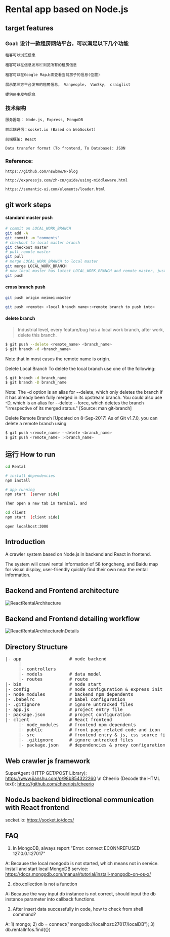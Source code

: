 # Rental app based on Node.js

## target features

### Goal: 设计一款租房网站平台，可以满足以下几个功能
 
 	租客可以浏览信息
 
 	租客可以在信息发布栏浏览所有的租房信息
 
 	租客可以在Google Map上面查看当前房子的信息(位置)
 
 	展示第三方平台发布的租房信息， Vanpeople， VanSky， craiglist

	提供房主发布信息

### 技术架构

	服务器端： Node.js, Express, MongoDB

	前后端通信：socket.io (Based on WebSocket)

	前端框架: React

	Data transfer format (To frontend, To Database): JSON

### Reference: 

	https://github.com/nswbmw/N-blog

	http://expressjs.com/zh-cn/guide/using-middleware.html

	https://semantic-ui.com/elements/loader.html


## git work steps

#### standard master push

```bash
# commit on LOCAL_WORK_BRANCH
git add -A
git commit -m "comments"
# checkout to local master branch
git checkout master
# pull remote master
git pull
# merge LOCAL_WORK_BRANCH to local master
git merge LOCAL_WORK_BRANCH
# now local master has latest LOCAL_WORK_BRANCH and remote master, just push to remote master
git push
```

#### cross branch push
```bash
git push origin meimei:master
```

```bash
git push <remote> <local branch name>:<remote branch to push into>
```

#### delete branch

> Industrial level, every feature/bug has a local work branch, after work, delete this branch.

```bash
$ git push --delete <remote_name> <branch_name>
$ git branch -d <branch_name>
```
Note that in most cases the remote name is origin.

Delete Local Branch
To delete the local branch use one of the following:
```bash
$ git branch -d branch_name
$ git branch -D branch_name
```
Note: The -d option is an alias for --delete, which only deletes the branch if it has already been fully merged in its upstream branch. You could also use -D, which is an alias for --delete --force, which deletes the branch "irrespective of its merged status." [Source: man git-branch]

Delete Remote Branch [Updated on 8-Sep-2017]
As of Git v1.7.0, you can delete a remote branch using
```bash
$ git push <remote_name> --delete <branch_name>
$ git push <remote_name> :<branch_name>
```

## 运行 How to run

```bash
cd Rental

# install dependencies
npm install

# app running
npm start  (server side)

Then open a new tab in terminal, and

cd client
npm start  (client side)
```


	open localhost:3000


## Introduction

A crawler system based on Node.js in backend and React in frontend.

The system will crawl rental information of 58 tongcheng, and Baidu map for visual display, user-friendly quickly find their own near the rental information.

## Backend and Frontend architecture
![ReactRentalArchitecture](https://user-images.githubusercontent.com/12426243/56856249-484be180-690b-11e9-9f1a-1225e44fc1b5.jpg)

## Backend and Frontend detailing workflow
![ReactRentalArchitectureInDetails](https://user-images.githubusercontent.com/12426243/56877133-bde5a980-6a00-11e9-8f4f-b6653f262d44.png)

## Directory Structure
<pre>
|- app                  # node backend
     |
     |- controllers
     |- models          # data model
     |- routes          # route
|- bin                  # node start
|- config               # node configuration & express init
|- node_modules         # backend npm dependents
|- .babelrc             # babel configuration
|- .gitignore           # ignore untracked files
|- app.js               # project entry file
|- package.json         # project configuration
|- client               # React frontend
     |- node_modules    # frontend npm dependents
     |- public          # front page related code and icon
     |- src             # frontend entry & js, css source files
     |- .gitignore      # ignore untracked files
     |- package.json    # dependencies & proxy configurations
</pre>

## Web crawler js framework
SuperAgent (HTTP GET/POST Library): https://www.jianshu.com/p/98b854322260 \n
Cheerio (Decode the HTML text): https://github.com/cheeriojs/cheerio

## NodeJs backend bidirectional communication with React frontend
socket.io: https://socket.io/docs/

## FAQ
1. In MongoDB, always report "Error: connect ECONNREFUSED 127.0.0.1:27017"

A: Because the local mongodb is not started, which means not in service. Install and start local MongoDB service: https://docs.mongodb.com/manual/tutorial/install-mongodb-on-os-x/

2. dbo.collection is not a function

A: Because the way input db instance is not correct, should input the db instance parameter into callback functions.

3. After insert data successfully in code, how to check from shell command?

A: 1) mongo; 2) db = connect("mongodb://localhost:27017/localDB"); 3) db.rentalInfos.find({})
